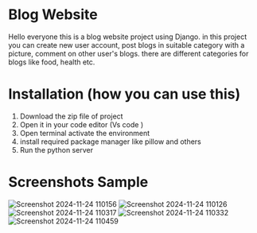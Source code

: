 ﻿# Blog Website
 Hello everyone this is a blog website project using Django. in this project you can create new user account, post blogs in suitable category with a picture, comment on other user's blogs. there are different categories for blogs like food, health etc.

# Installation (how you can use this)
1.  Download the zip file of project
2.  Open it in your code editor (Vs code )
3.  Open terminal activate the environment
4.  install required package manager like pillow and others
5.  Run the python server

# Screenshots Sample
![Screenshot 2024-11-24 110156](https://github.com/user-attachments/assets/cbc792cc-7726-4ed1-b7d6-da98f9420d2e)
![Screenshot 2024-11-24 110126](https://github.com/user-attachments/assets/7bf82737-075f-4d6b-8d02-9c2ce3543542)
![Screenshot 2024-11-24 110317](https://github.com/user-attachments/assets/fa8066ce-0765-4e52-aca2-e379de711c88)
![Screenshot 2024-11-24 110332](https://github.com/user-attachments/assets/dea4f2d6-92d6-4196-a23a-a0f0a7e4339d)
![Screenshot 2024-11-24 110459](https://github.com/user-attachments/assets/e48ab6aa-e1f3-4063-8ab0-ab58674d34a0)
